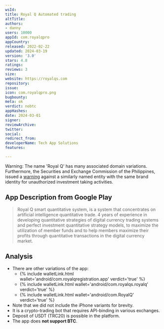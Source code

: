 ```yaml
---
wsId: 
title: Royal Q Automated trading
altTitle: 
authors:
- danny
users: 10000
appId: com.royalqpro
appCountry: 
released: 2022-02-22
updated: 2024-03-19
version: '3.0'
stars: 4.8
ratings: 
reviews: 3
size: 
website: https://royalqs.com
repository: 
issue: 
icon: com.royalqpro.png
bugbounty: 
meta: ok
verdict: nobtc
appHashes: 
date: 2024-03-01
signer: 
reviewArchive: 
twitter: 
social: 
redirect_from: 
developerName: Tech App Solutions
features: 

---
```


 <div class="alertBox"><div>Warning: The name 'Royal Q' has many associated domain variations. Furthermore, the Securities and Exchange Commission of the Philippines, issued a <a href="https://www.sec.gov.ph/advisories-2021/royal-q-mobile-app-sec-advisory/#gsc.tab=0">warning</a> against a similarly named entity with the same brand identity for unauthorized investment taking activities.
 </div> </div>

## App Description from Google Play

> Royal Q smart quantitative system, is a system that concentrates on artificial intelligence quantitative trade. 4 years of experience in developing quantitative strategies of digital currency trading systems and perfect investment quantitative strategy models, to maximize the utilization of member funds and to help members maximize their profits through quantitative transactions in the digital currency market.

## Analysis

- There are other variations of the app:
    - {% include walletLink.html wallet='android/com.royalqregistration.app' verdict='true' %}
    - {% include walletLink.html wallet='android/com.royalqs.royalq' verdict='true' %}
    - {% include walletLink.html wallet='android/com.RoyalQ' verdict='true' %}
- Note that we did not include the iPhone variants for brevity.
- It is a crypto-trading bot that requires API-binding in various exchanges.
- Deposit of USDT (TRC20) is possible in the platform.
- The app does **not support BTC**.
